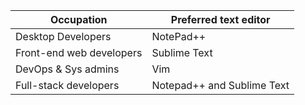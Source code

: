 | Occupation | Preferred text editor | 
| --- | --- | 
| Desktop Developers | NotePad++ | 
| Front-end web developers | Sublime Text | 
| DevOps & Sys admins | Vim | 
| Full-stack developers | Notepad++ and Sublime Text |
